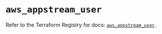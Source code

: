 # `aws_appstream_user`

Refer to the Terraform Registry for docs: [`aws_appstream_user`](https://registry.terraform.io/providers/hashicorp/aws/5.61.0/docs/resources/appstream_user).
